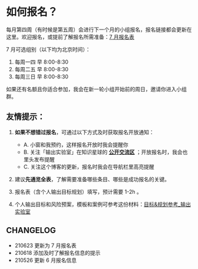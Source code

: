 # 如何报名？

每月第四周（有时候是第五周）会进行下一个月的小组报名，报名链接都会更新在这里。欢迎报名，或提前了解报名所需准备：[7 月报名表](http://ishanshan.mikecrm.com/BkV2bok)

7 月可选组别（以下均为北京时间）：
1. 每周一四 早 8:00-8:30
2. 每周二五 早 8:00-8:30
3. 每周三日 早 8:00-8:30

如果还有名额且你适合参加，我会在新一轮小组开始前的周日，邀请你进入小组群。




## 友情提示：


1. **如果不想错过报名**，可通过以下方式及时获取报名开放通知：<br> 
    - A. 小窗和我预约，这样报名开放时我会提醒你 <br> 
    - B. 关注「输出实验室」在知识星球的 **[公开交流区](https://t.zsxq.com/2jaMjyr)** ；开放报名时，我会也里头发布提醒 <br> 
    - C. 关注这个博客的更新，报名时我会在导航栏里高亮提醒

1. 建议**先通览全表**，了解需要准备哪些条目、哪些是成功报名的关键。
2. 报名表（含个人输出目标规划）填写，预计需要 1-2h 。
4. 个人输出目标和风险预案，模板和案例可参考这份材料：[目标&规划参考_输出实验室](https://docs.qq.com/doc/DVUptSWJ2d2pKUGti)


## CHANGELOG 

- 210623 更新为 7 月报名表
- 210618 添加及时了解报名信息的提示
- 210526 更新 6 月报名信息